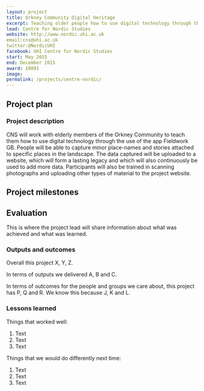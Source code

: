 ```yaml
---
layout: project
title: Orkney Community Digital Heritage 
excerpt: Teaching older people how to use digital technology through the EDINA app Fieldwork GB
lead: Centre for Nordic Studies
website: http://www.nordic.uhi.ac.uk
email:cns@uhi.ac.uk 
twitter:@NordicUHI
facebook: UHI Centre for Nordic Studies
start: May 2015
end: December 2015 
award: £8091
image:
permalink: /projects/centre-nordic/ 
---
```


## Project plan



### Project description

CNS will work with elderly members of the Orkney Community to teach them how to use digital technology through the use of the app Fieldwork GB. People will be able to capture minor place-names and stories attached to specific places in the landscape. The data captured will be uploaded to a website, which will form a lasting legacy and which will also continuously be used to add more data. Participants will also be trained in scanning photographs and uploading other types of material to the project website.     


## Project milestones



## Evaluation

This is where the project lead will share information about what was achieved and what was learned.

### Outputs and outcomes

Overall this project X, Y, Z.

In terms of outputs we delivered A, B and C.

In terms of outcomes for the people and groups we care about, this project has P, Q and R. We know this because J, K and L.

### Lessons learned

Things that worked well:

1. Text
2. Text
3. Text

Things that we would do differently next time:

1. Text
2. Text
3. Text
